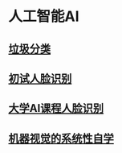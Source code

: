 # 人工智能AI

## [垃圾分类](./垃圾分类/垃圾分类.md)
## [初试人脸识别](./人脸识别/初试人脸识别.md)
## [大学AI课程人脸识别](./人脸识别2/人脸识别AI课程项目.md)
## [机器视觉的系统性自学](./机器视觉/机器视觉.md)